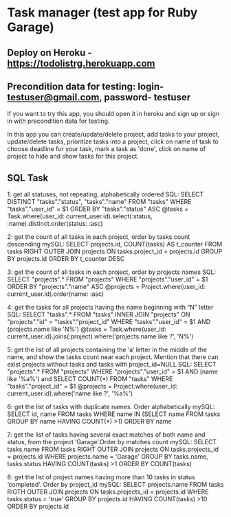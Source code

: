 # Task manager (test app for Ruby Garage)

## Deploy on Heroku - https://todolistrg.herokuapp.com
## Precondition data for testing: login- testuser@gmail.com, password- testuser
If you want to try this app, you should open it in heroku and sign up or sign in with precondition data for testing. 

In this app you can create/update/delete project, add tasks to your project, update/delete tasks, prioritize tasks into a project, click on name of task to choose deadline for your task, mark a task as 'done', click on name of project to hide and show tasks for this project.

## SQL Task

1: get all statuses, not repeating, alphabetically ordered
SQL: SELECT DISTINCT "tasks"."status", "tasks"."name" FROM "tasks" WHERE "tasks"."user_id" = $1 ORDER BY "tasks"."status" ASC
@tasks = Task.where(user_id: current_user.id).select(:status, :name).distinct.order(status: :asc)

2: get the count of all tasks in each project, order by tasks count descending
mySQL: SELECT projects.id, COUNT(tasks) AS t_counter FROM tasks RIGHT OUTER JOIN projects ON tasks.project_id = projects.id GROUP BY projects.id ORDER BY t_counter DESC

3: get the count of all tasks in each project, order by projects names
SQL: SELECT "projects".* FROM "projects" WHERE "projects"."user_id" = $1 ORDER BY "projects"."name" ASC
@projects = Project.where(user_id: current_user.id).order(name: :asc)

4:  get the tasks for all projects having the name beginning with “N” letter
SQL:  SELECT "tasks".* FROM "tasks" INNER JOIN "projects" ON "projects"."id" = "tasks"."project_id" WHERE "tasks"."user_id" = $1 AND (projects.name like 'N%')
@tasks = Task.where(user_id: current_user.id).joins(:project).where('projects.name like ?', 'N%')

5: get the list of all projects containing the ‘a’ letter in the middle of the name, and show the tasks count near each project. Mention that there can exist projects without tasks and tasks with project_id=NULL
SQL: SELECT "projects".* FROM "projects" WHERE "projects"."user_id" = $1 AND (name like '%a%') and SELECT COUNT(*) FROM "tasks" WHERE "tasks"."project_id" = $1 @projects = Project.where(user_id: current_user.id).where('name like ?', '%a%')

6: get the list of tasks with duplicate names. Order alphabetically
mySQL: SELECT id, name FROM tasks WHERE name IN (SELECT name FROM tasks GROUP BY name HAVING COUNT(*) >1) ORDER BY name

7: get the list of tasks having several exact matches of both name and status, from the project ‘Garage’.Order by matches count mySQL: SELECT tasks.name FROM tasks RIGHT OUTER JOIN projects ON tasks.projects_id = projects.id WHERE projects.name = 'Garage' GROUP BY tasks.name, tasks.status HAVING COUNT(tasks) >1 ORDER BY COUNT(tasks)

8: get the list of project names having more than 10 tasks in status ‘completed’. Order by project_id
mySQL: SELECT projects.name FROM tasks RIGTH OUTER JOIN projects ON tasks.projects_id = projects.id WHERE tasks.status = 'true' GROUP BY projects.id HAVING COUNT(tasks) >10 ORDER BY projects.id








